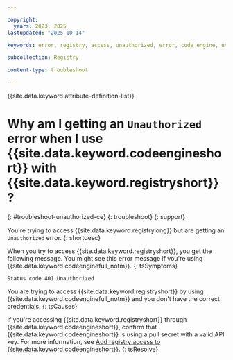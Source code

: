 ```yaml
---

copyright:
  years: 2023, 2025
lastupdated: "2025-10-14"

keywords: error, registry, access, unauthorized, error, code engine, unauthorized

subcollection: Registry

content-type: troubleshoot

---
```


{{site.data.keyword.attribute-definition-list}}

# Why am I getting an `Unauthorized` error when I use {{site.data.keyword.codeengineshort}} with {{site.data.keyword.registryshort}}?
{: #troubleshoot-unauthorized-ce}
{: troubleshoot}
{: support}

You're trying to access {{site.data.keyword.registrylong}} but are getting an `Unauthorized` error.
{: shortdesc}

When you try to access {{site.data.keyword.registryshort}}, you get the following message. You might see this error message if you're using {{site.data.keyword.codeenginefull_notm}}.
{: tsSymptoms}

`Status code 401 Unauthorized`

You are trying to access {{site.data.keyword.registryshort}} by using {{site.data.keyword.codeenginefull_notm}} and you don't have the correct credentials.
{: tsCauses}

If you're accessing {{site.data.keyword.registryshort}} through {{site.data.keyword.codeengineshort}}, confirm that {{site.data.keyword.codeengineshort}} is using a pull secret with a valid API key. For more information, see [Add registry access to {{site.data.keyword.codeengineshort}}](/docs/codeengine?topic=codeengine-add-registry#add-registry-access-ce).
{: tsResolve}
